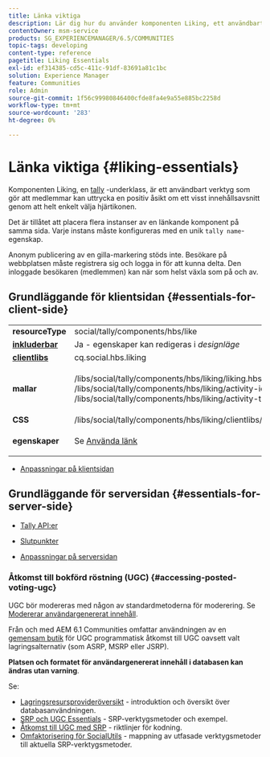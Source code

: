 ```yaml
---
title: Länka viktiga
description: Lär dig hur du använder komponenten Liking, ett användbart verktyg som gör att medlemmar kan uttrycka en positiv åsikt om visst innehåll genom att markera hjärtikonen.
contentOwner: msm-service
products: SG_EXPERIENCEMANAGER/6.5/COMMUNITIES
topic-tags: developing
content-type: reference
pagetitle: Liking Essentials
exl-id: ef314385-cd5c-411c-91df-83691a81c1bc
solution: Experience Manager
feature: Communities
role: Admin
source-git-commit: 1f56c99980846400cfde8fa4e9a55e885bc2258d
workflow-type: tm+mt
source-wordcount: '283'
ht-degree: 0%

---
```


# Länka viktiga {#liking-essentials}

Komponenten Liking, en [tally](tally.md) -underklass, är ett användbart verktyg som gör att medlemmar kan uttrycka en positiv åsikt om ett visst innehållsavsnitt genom att helt enkelt välja hjärtikonen.

Det är tillåtet att placera flera instanser av en länkande komponent på samma sida. Varje instans måste konfigureras med en unik `tally name`-egenskap.

Anonym publicering av en gilla-markering stöds inte. Besökare på webbplatsen måste registrera sig och logga in för att kunna delta. Den inloggade besökaren (medlemmen) kan när som helst växla som på och av.

## Grundläggande för klientsidan {#essentials-for-client-side}

<table>
 <tbody>
  <tr>
   <td> <strong>resourceType</strong></td>
   <td>social/tally/components/hbs/like</td>
  </tr>
  <tr>
   <td> <a href="scf.md#add-or-include-a-communities-component"><strong>inkluderbar</strong></a></td>
   <td>Ja - egenskaper kan redigeras i <i>designläge </i></td>
  </tr>
  <tr>
   <td> <a href="client-customize.md#clientlibs-for-scf"><strong>clientlibs</strong></a></td>
   <td> cq.social.hbs.liking</td>
  </tr>
  <tr>
   <td> <strong>mallar</strong></td>
   <td><p> /libs/social/tally/components/hbs/liking/liking.hbs<br /> /libs/social/tally/components/hbs/liking/activity-icon.hbs<br /> /libs/social/tally/components/hbs/liking/activity-title.hbs</p> </td>
  </tr>
  <tr>
   <td><strong>CSS</strong></td>
   <td> /libs/social/tally/components/hbs/liking/clientlibs/likingcomponent.css</td>
  </tr>
  <tr>
   <td><strong>egenskaper</strong></td>
   <td><p>Se <a href="liking.md">Använda länk</a></p> </td>
  </tr>
 </tbody>
</table>

* [Anpassningar på klientsidan](client-customize.md)

## Grundläggande för serversidan {#essentials-for-server-side}

* [Tally API:er](https://developer.adobe.com/experience-manager/reference-materials/6-5/javadoc/com/adobe/cq/social/tally/client/api/package-summary.html)

* [Slutpunkter ](https://developer.adobe.com/experience-manager/reference-materials/6-5/javadoc/com/adobe/cq/social/tally/client/endpoints/package-summary.html)

* [Anpassningar på serversidan](server-customize.md)

### Åtkomst till bokförd röstning (UGC) {#accessing-posted-voting-ugc}

UGC bör modereras med någon av standardmetoderna för moderering.
Se [Modererar användargenererat innehåll](moderate-ugc.md).

Från och med AEM 6.1 Communities omfattar användningen av en [gemensam butik](working-with-srp.md) för UGC programmatisk åtkomst till UGC oavsett valt lagringsalternativ (som ASRP, MSRP eller JSRP).

**Platsen och formatet för användargenererat innehåll i databasen kan ändras utan varning**.

Se:

* [Lagringsresursprovideröversikt](srp.md) - introduktion och översikt över databasanvändningen.
* [SRP och UGC Essentials](srp-and-ugc.md) - SRP-verktygsmetoder och exempel.
* [Åtkomst till UGC med SRP](accessing-ugc-with-srp.md) - riktlinjer för kodning.
* [Omfaktorisering för SocialUtils](socialutils.md) - mappning av utfasade verktygsmetoder till aktuella SRP-verktygsmetoder.
